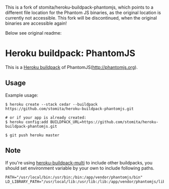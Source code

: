 This is a fork of stomita/heroku-buildpack-phantomjs, which points to a different file location for the Phantom JS binaries, as the original location is currently not accessible. This fork will be discontinued, when the original binaries are accessible again!

Below see original readme: 


Heroku buildpack: PhantomJS
=======================

This is a [Heroku buildpack](http://devcenter.heroku.com/articles/buildpacks) of PhantomJS(http://phantomjs.org).

Usage
-----

Example usage:

```shell
$ heroku create --stack cedar --buildpack https://github.com/stomita/heroku-buildpack-phantomjs.git

# or if your app is already created:
$ heroku config:add BUILDPACK_URL=https://github.com/stomita/heroku-buildpack-phantomjs.git

$ git push heroku master
```

Note
-----

If you're using [heroku-buildpack-multi](https://github.com/ddollar/heroku-buildpack-multi) to include other buildpacks, you should set environment variable by your own to include following paths.

    PATH="/usr/local/bin:/usr/bin:/bin:/app/vendor/phantomjs/bin"
    LD_LIBRARY_PATH="/usr/local/lib:/usr/lib:/lib:/app/vendor/phantomjs/lib"



